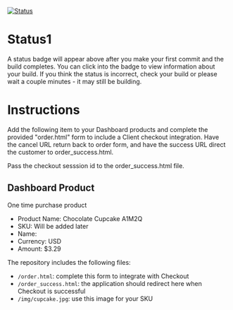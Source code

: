 [![Status](https://img.shields.io/badge/status-BUILDING%20COMMIT:%203cc46bddfedd4a3bedde53221b28b9999848e250-yellow.svg)](https://github.com/crowdbotics-challenges/bakery_scaffold_j0jK12aoacVKmPM4/commit/3cc46bddfedd4a3bedde53221b28b9999848e250)


# Status1

A status badge will appear above after you make your first commit and the build completes. You can click into the badge to view information about your build. If you think the status is incorrect, check your build or please wait a couple minutes - it may still be building.

# Instructions

Add the following item to your Dashboard products and complete the provided "order.html" form to include a Client checkout integration. Have the cancel URL return back to order form, and have the success URL direct the customer to order_success.html.

Pass the checkout sesssion id to the order_success.html file.

## Dashboard Product
One time purchase product
* Product Name: Chocolate Cupcake A1M2Q
* SKU: Will be added later
* Name: 
* Currency: USD
* Amount: $3.29

The repository includes the following files:
* `/order.html`: complete this form to integrate with Checkout
* `/order_success.html`: the application should redirect here when Checkout is successful
* `/img/cupcake.jpg`: use this image for your SKU
